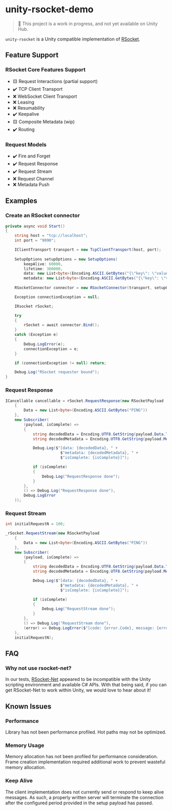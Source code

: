 # unity-rsocket-demo

> 🚨 This project is a work in progress, and not yet available on Unity Hub.

`unity-rsocket` is a Unity compatible implementation of [RSocket](https://rsocket.io).

## Feature Support

### RSocket Core Features Support

- 🟨 Request Interactions (partial support)
- ✔️ TCP Client Transport
- ❌ WebSocket Client Transport
- ❌ Leasing
- ❌ Resumability
- ✔️ Keepalive
- 🟨 Composite Metadata (wip)
- ✔️ Routing

### Request Models

- ✔️ Fire and Forget
- ✔️ Request Response
- ✔️ Request Stream
- ❌ Request Channel
- ❌ Metadata Push

## Examples

### Create an RSocket connector

```c#
private async void Start()
{
    string host = "tcp://localhost";
    int port = "9090";

    IClientTransport transport = new TcpClientTransport(host, port);
    
    SetupOptions setupOptions = new SetupOptions(
        keepAlive: 60000,
        lifetime: 300000,
        data: new List<byte>(Encoding.ASCII.GetBytes("{\"key\": \"value\"}")),
        metadata: new List<byte>(Encoding.ASCII.GetBytes("{\"key\": \"value\"}")));
    
    RSocketConnector connector = new RSocketConnector(transport, setupOptions);

    Exception connectionException = null;

    IRsocket rSocket;

    try
    {
        rSocket = await connector.Bind();
    }
    catch (Exception e)
    {
        Debug.LogError(e);
        connectionException = e;
    }

    if (connectionException != null) return;

    Debug.Log("RSocket requester bound");
}
```

### Request Response

```c#
ICancellable cancellable = rSocket.RequestResponse(new RSocketPayload
    {
        Data = new List<byte>(Encoding.ASCII.GetBytes("PING"))
    },
    new Subscriber(
        (payload, isComplete) =>
        {
            string decodedData = Encoding.UTF8.GetString(payload.Data.ToArray());
            string decodedMetadata = Encoding.UTF8.GetString(payload.Metadata.ToArray());

            Debug.Log($"[data: {decodedData}, " +
                        $"metadata: {decodedMetadata}, " +
                        $"isComplete: {isComplete}]");

            if (isComplete)
            {
                Debug.Log("RequestResponse done");
            }
        },
        () => Debug.Log("RequestResponse done"),
        Debug.LogError
    ));
```

### Request Stream

```c#
int initialRequestN = 100;

_rSocket.RequestStream(new RSocketPayload
    {
        Data = new List<byte>(Encoding.ASCII.GetBytes("PING"))
    },
    new Subscriber(
        (payload, isComplete) =>
        {
            string decodedData = Encoding.UTF8.GetString(payload.Data.ToArray());
            string decodedMetadata = Encoding.UTF8.GetString(payload.Metadata.ToArray());

            Debug.Log($"[data: {decodedData}, " +
                        $"metadata: {decodedMetadata}, " +
                        $"isComplete: {isComplete}]");

            if (isComplete)
            {
                Debug.Log("RequestStream done");
            }
        },
        () => Debug.Log("RequestStream done"),
        (error) => Debug.LogError($"[code: {error.Code}, message: {error.Message}]", this)
    ),
    initialRequestN);
```

## FAQ

### Why not use rsocket-net?

In our tests, [RSocket-Net](https://github.com/rsocket/rsocket-net) appeared to be incompatible with the Unity scripting environment and available C# APIs. With that being said, if you can get RSocket-Net to work within Unity, we would love to hear about it!

## Known Issues

### Performance

Library has not been performance profiled. Hot paths may not be optimized.

### Memory Usage

Memory allocation has not been profiled for performance consideration. Frame creation implementation required additional work to prevent wasteful memory allocation.

### Keep Alive

The client implementation does not currently send or respond to keep alive messages. As such, a properly written server will terminate the connection after the configured period provided in the setup payload has passed.

